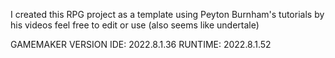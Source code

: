 I created this RPG project as a template using Peyton Burnham's tutorials by his videos 
feel free to edit or use (also seems like undertale)

GAMEMAKER VERSION 
IDE: 2022.8.1.36
RUNTIME: 2022.8.1.52
